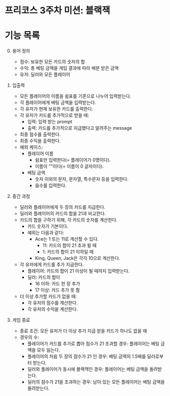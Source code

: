 <h1> 프리코스 3주차 미션: 블랙잭 </h1>

<h1> 기능 목록 </h1>

0. 용어 정의
    - 점수: 보유한 모든 카드의 숫자의 합
    - 수익: 총 베팅 금액을 게임 결과에 따라 배분 받은 금액
    - 유저: 딜러와 모든 플레이어

1. 입출력
    - 모든 플레이어의 이름을 쉼표를 기준으로 나누어 입력받는다.
    - 각 플레이어에게 베팅 금액을 입력받는다.
    - 각 유저가 현재 보유한 카드를 출력한다.
    - 각 유저가 카드를 추가적으로 받을 때:
       - 입력: 입력 받는 prompt
       - 출력: 카드를 추가적으로 지급했다고 알려주는 message
    - 최종 점수를 출력한다.
    - 최종 수익을 출력한다.
    - 예외 케이스:
        - 플레이어 이름
            - 쉼표만 입력한다(= 플레이어가 0명이다).
            - 이름이 ""이다(= 이름이 0 글자이다).
        - 베팅 금액
            - 숫자 이외의 문자, 문자열, 특수문자 등을 입력한다.
            - 음수를 입력한다.
    
2. 중간 과정
    - 딜러와 플레이어에게 두 장의 카드를 지급한다.
    - 딜러와 플레이어의 카드의 합을 21과 비교한다.
    - 카드의 합을 구하기 위해, 각 카드의 숫자를 계산한다.
        - 카드 숫자가 기본이다.
        - 예외는 다음과 같다:
            - Ace는 1 또는 11로 계산할 수 있다.
                - 11: 카드의 합이 21 초과 될 때
                - 1: 카드의 합이 21 이하일 때
            - King, Queen, Jack은 각각 10으로 계산한다.        
    - 각 유저에게 카드를 추가 지급한다.
        - 플레이어: 카드의 합이 21 이상이 될 때까지 입력받는다.
        - 딜러: 카드의 합이
            - 16 이하: 카드 한 장 추가
            - 17 이상: 카드 추가 못 함
    - 더 이상 추가할 카드가 없을 때:
        - 각 유저의 점수를 계산한다.
        - 각 유저의 수익을 계산한다.
        
3. 게임 종료
     - 종료 조건: 모든 유저가 더 이상 추가 지급 받을 카드가 하나도 없을 때
     - 경우의 수:
         - 플레이어가 카드를 추가로 뽑아 점수가 21 초과할 경우: 플레이어는 베팅 금액을 모두 잃는다.
         - 플레이어의 처음 두 장의 점수가 21 인 경우: 베팅 금액의 1.5배를 딜러로부터 받는다.
         - 딜러와 플레이어가 동시에 블랙잭인 경우: 플레이어는 베팅 금액을 돌려받는다.
         - 딜러의 점수가 21을 초과하는 경우: 남아 있는 모든 플레이어는 베팅 금액을 돌려받는다.
     